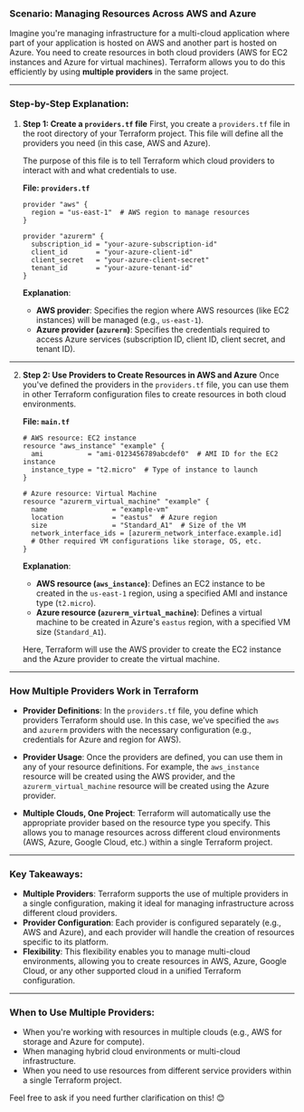 ### **Scenario: Managing Resources Across AWS and Azure**

Imagine you're managing infrastructure for a multi-cloud application where part of your application is hosted on AWS and another part is hosted on Azure. You need to create resources in both cloud providers (AWS for EC2 instances and Azure for virtual machines). Terraform allows you to do this efficiently by using **multiple providers** in the same project.

---

### **Step-by-Step Explanation:**

1. **Step 1: Create a `providers.tf` file**
   First, you create a `providers.tf` file in the root directory of your Terraform project. This file will define all the providers you need (in this case, AWS and Azure).

   The purpose of this file is to tell Terraform which cloud providers to interact with and what credentials to use.

   **File: `providers.tf`**
   ```hcl
   provider "aws" {
     region = "us-east-1"  # AWS region to manage resources
   }

   provider "azurerm" {
     subscription_id = "your-azure-subscription-id"
     client_id       = "your-azure-client-id"
     client_secret   = "your-azure-client-secret"
     tenant_id       = "your-azure-tenant-id"
   }
   ```

   **Explanation**:
   - **AWS provider**: Specifies the region where AWS resources (like EC2 instances) will be managed (e.g., `us-east-1`).
   - **Azure provider (`azurerm`)**: Specifies the credentials required to access Azure services (subscription ID, client ID, client secret, and tenant ID).

---

2. **Step 2: Use Providers to Create Resources in AWS and Azure**
   Once you've defined the providers in the `providers.tf` file, you can use them in other Terraform configuration files to create resources in both cloud environments.

   **File: `main.tf`**
   ```hcl
   # AWS resource: EC2 instance
   resource "aws_instance" "example" {
     ami           = "ami-0123456789abcdef0"  # AMI ID for the EC2 instance
     instance_type = "t2.micro"  # Type of instance to launch
   }

   # Azure resource: Virtual Machine
   resource "azurerm_virtual_machine" "example" {
     name                = "example-vm"
     location            = "eastus"  # Azure region
     size                = "Standard_A1"  # Size of the VM
     network_interface_ids = [azurerm_network_interface.example.id]
     # Other required VM configurations like storage, OS, etc.
   }
   ```

   **Explanation**:
   - **AWS resource (`aws_instance`)**: Defines an EC2 instance to be created in the `us-east-1` region, using a specified AMI and instance type (`t2.micro`).
   - **Azure resource (`azurerm_virtual_machine`)**: Defines a virtual machine to be created in Azure's `eastus` region, with a specified VM size (`Standard_A1`).

   Here, Terraform will use the AWS provider to create the EC2 instance and the Azure provider to create the virtual machine.

---

### **How Multiple Providers Work in Terraform**

- **Provider Definitions**: In the `providers.tf` file, you define which providers Terraform should use. In this case, we’ve specified the `aws` and `azurerm` providers with the necessary configuration (e.g., credentials for Azure and region for AWS).
  
- **Provider Usage**: Once the providers are defined, you can use them in any of your resource definitions. For example, the `aws_instance` resource will be created using the AWS provider, and the `azurerm_virtual_machine` resource will be created using the Azure provider.

- **Multiple Clouds, One Project**: Terraform will automatically use the appropriate provider based on the resource type you specify. This allows you to manage resources across different cloud environments (AWS, Azure, Google Cloud, etc.) within a single Terraform project.

---

### **Key Takeaways:**
- **Multiple Providers**: Terraform supports the use of multiple providers in a single configuration, making it ideal for managing infrastructure across different cloud providers.
- **Provider Configuration**: Each provider is configured separately (e.g., AWS and Azure), and each provider will handle the creation of resources specific to its platform.
- **Flexibility**: This flexibility enables you to manage multi-cloud environments, allowing you to create resources in AWS, Azure, Google Cloud, or any other supported cloud in a unified Terraform configuration.

---

### **When to Use Multiple Providers:**
- When you're working with resources in multiple clouds (e.g., AWS for storage and Azure for compute).
- When managing hybrid cloud environments or multi-cloud infrastructure.
- When you need to use resources from different service providers within a single Terraform project.

Feel free to ask if you need further clarification on this! 😊